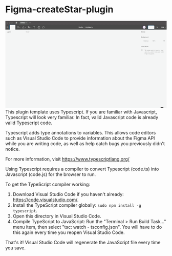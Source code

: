 # Figma-createStar-plugin
![](star.gif)
This plugin template uses Typescript. If you are familiar with Javascript, Typescript will
look very familiar. In fact, valid Javascript code is already valid Typescript code.

Typescript adds type annotations to variables. This allows code editors such as Visual Studio Code
to provide information about the Figma API while you are writing code, as well as help catch bugs
you previously didn't notice.

For more information, visit https://www.typescriptlang.org/

Using Typescript requires a compiler to convert Typescript (code.ts) into Javascript (code.js)
for the browser to run.

To get the TypeScript compiler working:

1. Download Visual Studio Code if you haven't already: https://code.visualstudio.com/.
2. Install the TypeScript compiler globally: `sudo npm install -g typescript`.
3. Open this directory in Visual Studio Code.
4. Compile TypeScript to JavaScript: Run the "Terminal > Run Build Task..." menu item,
    then select "tsc: watch - tsconfig.json". You will have to do this again every time
    you reopen Visual Studio Code.

That's it! Visual Studio Code will regenerate the JavaScript file every time you save.
